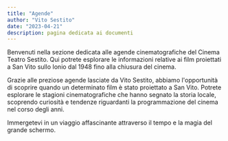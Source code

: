 ```yaml
---
title: "Agende"
author: "Vito Sestito"
date: "2023-04-21"
description: pagina dedicata ai documenti
---
```

Benvenuti nella sezione dedicata alle agende cinematografiche del Cinema Teatro Sestito. Qui potrete esplorare le informazioni relative ai film proiettati a San Vito sullo Ionio dal 1948 fino alla chiusura del cinema.

Grazie alle preziose agende lasciate da Vito Sestito, abbiamo l'opportunità di scoprire quando un determinato film è stato proiettato a San Vito. Potrete esplorare le stagioni cinematografiche che hanno segnato la storia locale, scoprendo curiosità e tendenze riguardanti la programmazione del cinema nel corso degli anni.

Immergetevi in un viaggio affascinante attraverso il tempo e la magia del grande schermo.